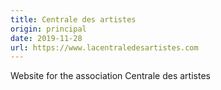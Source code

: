 ```yaml
---
title: Centrale des artistes
origin: principal
date: 2019-11-28
url: https://www.lacentraledesartistes.com
---
```


Website for the association Centrale des artistes

<!--more-->
